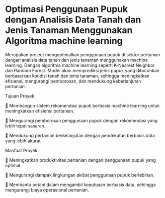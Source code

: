 # Optimasi Penggunaan Pupuk dengan Analisis Data Tanah dan Jenis Tanaman Menggunakan Algoritma machine learning

Merupakan project mengoptimalkan penggunaan pupuk di sektor pertanian dengan analisis data tanah dan jenis tanaman menggunakan machine learning. Dengan algoritma machine learning seperti K-Nearest Neighbor dan Random Forest. Model akan memprediksi jenis pupuk yang dibutuhkan berdasarkan kondisi tanah dan jenis tanaman, sehingga meningkatkan efisiensi, mengurangi pemborosan, dan mendukung keberlanjutan pertanian.

Tujuan Proyek

🔹 Membangun sistem rekomendasi pupuk berbasis machine learning untuk meningkatkan efisiensi pertanian.

🔹 Mengurangi pemborosan penggunaan pupuk dengan rekomendasi yang lebih tepat sasaran.

🔹 Mendukung pertanian berkelanjutan dengan pendekatan berbasis data yang lebih akurat.

Manfaat Proyek

🔸 Meningkatkan produktivitas pertanian dengan penggunaan pupuk yang optimal.

🔸 Mengurangi dampak lingkungan akibat penggunaan pupuk berlebihan.

🔸 Membantu petani dalam mengambil keputusan berbasis data, sehingga mengurangi biaya operasional pertanian.
